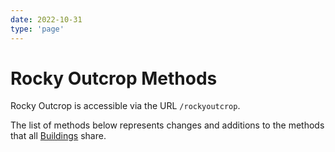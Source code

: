 ```yaml
---
date: 2022-10-31
type: 'page'
---
```


# Rocky Outcrop Methods

Rocky Outcrop is accessible via the URL `/rockyoutcrop`.

The list of methods below represents changes and additions to the methods that all [Buildings](/api/Buildings) share.
